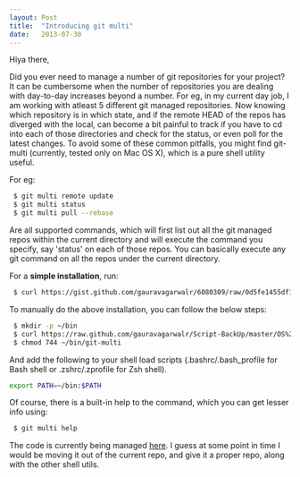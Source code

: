```yaml
---
layout: Post
title:  "Introducing git multi"
date:   2013-07-30
---
```


Hiya there,

Did you ever need to manage a number of git repositories for your project? It can be cumbersome when the number of repositories you are dealing with day-to-day increases beyond a number. For eg, in my current day job, I am working with atleast 5 different git managed repositories. Now knowing which repository is in which state, and if the remote HEAD of the repos has diverged with the local, can become a bit painful to track if you have to cd into each of those directories and check for the status, or even poll for the latest changes. To avoid some of these common pitfalls, you might find git-multi (currently, tested only on Mac OS X), which is a pure shell utility useful.

For eg:

```bash
 $ git multi remote update
 $ git multi status
 $ git multi pull --rebase
```

Are all supported commands, which will first list out all the git managed repos within the current directory and will execute the command you specify, say 'status' on each of those repos. You can basically execute any git command on all the repos under the current directory.

For a __simple installation__, run:

```bash
 $ curl https://gist.github.com/gauravagarwalr/6080309/raw/0d5fe1455df13be1d7a667a9ecccf7fd13d4f0b3/install_git-multi.sh | sh
```

To manually do the above installation, you can follow the below steps:

```bash
 $ mkdir -p ~/bin
 $ curl https://raw.github.com/gauravagarwalr/Script-BackUp/master/OS%20X/Custom-Git-Commands/git-multi > ~/bin/git-multi
 $ chmod 744 ~/bin/git-multi
```

And add the following to your shell load scripts (.bashrc/.bash_profile for Bash shell or .zshrc/.zprofile for Zsh shell).

```bash
export PATH=~/bin:$PATH
```

Of course, there is a built-in help to the command, which you can get lesser info using:
```bash
 $ git multi help
```

The code is currently being managed [here][github]. I guess at some point in time I would be moving it out of the current repo, and give it a proper repo, along with the other shell utils.

[github]: https://github.com/gauravagarwalr/Script-BackUp/blob/master/OS%20X/Custom-Git-Commands/git-multi
